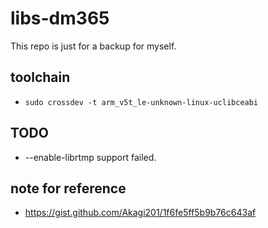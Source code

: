 # libs-dm365

This repo is just for a backup for myself.

## toolchain
* `sudo crossdev -t arm_v5t_le-unknown-linux-uclibceabi`

## TODO
* --enable-librtmp support failed.

## note for reference
* <https://gist.github.com/Akagi201/1f6fe5ff5b9b76c643af>